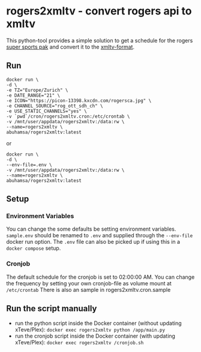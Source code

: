 # rogers2xmltv - convert rogers api to xmltv

This python-tool provides a simple solution to get a schedule for the rogers [super sports pak](https://supersportspak.com/) and convert it to the [xmltv-format](http://wiki.xmltv.org/index.php/XMLTVFormat).

## Run
```
docker run \
-d \
-e TZ="Europe/Zurich" \
-e DATE_RANGE="21" \
-e ICON="https://picon-13398.kxcdn.com/rogersca.jpg" \
-e CHANNEL_SOURCE="rog_ott_sdh_ch" \
-e USE_STATIC_CHANNELS="yes" \
-v `pwd`/cron/rogers2xmltv.cron:/etc/crontab \
-v /mnt/user/appdata/rogers2xmltv:/data:rw \
--name=rogers2xmltv \
abuhamsa/rogers2xmltv:latest
```
or 
```
docker run \
-d \
--env-file=.env \
-v /mnt/user/appdata/rogers2xmltv:/data:rw \
--name=rogers2xmltv \
abuhamsa/rogers2xmltv:latest
```
## Setup
### Environment Variables
You can change the some defaults be setting environment variables.
`sample.env` should be renamed to `.env` and supplied through the `--env-file` docker run option. The `.env` file can also be picked up if using this in a `docker compose` setup.

### Cronjob
The default schedule for the cronjob is set to 02:00:00 AM.
You can change the frequency by setting your own cronjob-file as volume mount at `/etc/crontab`
There is also an sample in rogers2xmltv.cron.sample

## Run the script manually
-  run the python script inside the Docker container (without updating xTeve/Plex):
`docker exec rogers2xmltv python /app/main.py`
- run the cronjob script inside the Docker container (with updating xTeve/Plex):
`docker exec rogers2xmltv /cronjob.sh`
